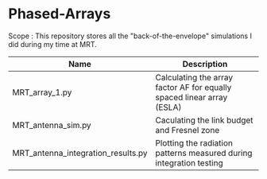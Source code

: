 # Phased-Arrays

Scope : This repository stores all the "back-of-the-envelope" simulations I did during my time at MRT. 

| Name  | Description |
| ------------- | ------------- |
| MRT_array_1.py | Calculating the array factor AF for equally spaced linear array (ESLA) |
| MRT_antenna_sim.py  | Caculating the link budget and Fresnel zone  |
| MRT_antenna_integration_results.py | Plotting the radiation patterns measured during integration testing |
